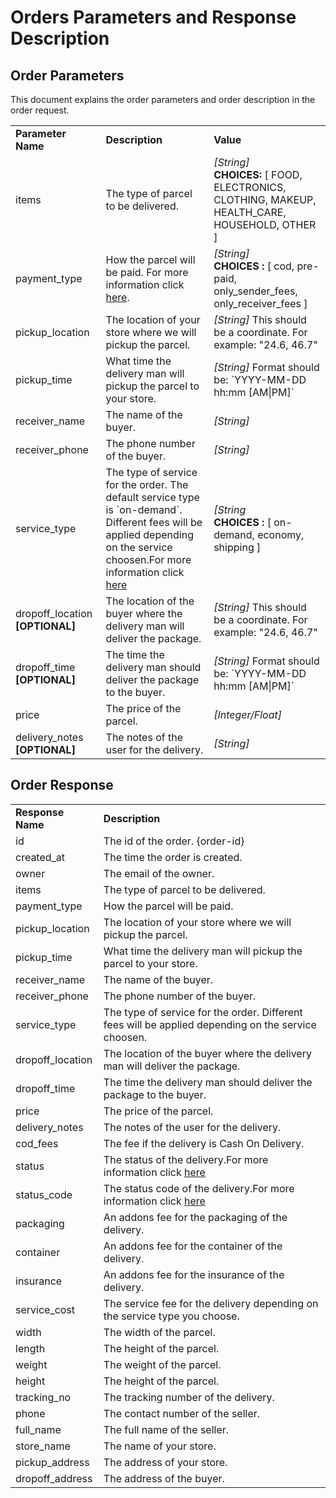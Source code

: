 # Orders Parameters and Response Description

## Order Parameters
This document explains the order parameters and order description in the order request.

<table>
  <tr>
    <td><strong>Parameter Name</strong></td>
    <td><strong>Description</strong></td>
    <td><strong>Value</strong></td>
  </tr>
  <tr>
    <td>items</td>
    <td>The type of parcel to be delivered.</td>
    <td><i>[String]</i><br><b>CHOICES:</b> [ FOOD, ELECTRONICS, CLOTHING, MAKEUP, HEALTH_CARE, HOUSEHOLD, OTHER ]</td>
  </tr>
  <tr>
    <td>payment_type</td>
    <td>How the parcel will be paid. For more information click <a href="https://github.com/Pick-technical/Docs/blob/master/payment_type.md">here</a>.</td>
    <td><i>[String]</i><br><b>CHOICES :</b> [ cod, pre-paid, only_sender_fees, only_receiver_fees ]</td>
  </tr>
  <tr>
    <td>pickup_location</td>
    <td>The location of your store where we will pickup the parcel.</td>
    <td><i>[String]</i> This should be a coordinate. For example: "24.6, 46.7"</td>
  </tr>
  <tr>
    <td>pickup_time</td>
    <td>What time the delivery man will pickup the parcel to your store.</td>
    <td><i>[String]</i> Format should be: `YYYY-MM-DD hh:mm [AM|PM]`</td>
  </tr>
  <tr>
    <td>receiver_name</td>
    <td>The name of the buyer.</td>
    <td><i>[String]</i></td>
  </tr>
  <tr>
    <td>receiver_phone</td>
    <td>The phone number of the buyer.</td>
    <td><i>[String]</i></td>
  </tr>
  <tr>
    <td>service_type</td>
    <td>The type of service for the order. The default service type is `on-demand`. Different fees will be applied depending on the service choosen.For more information click <a href="https://github.com/Pick-technical/Docs/blob/master/service_prices%20_and_addons_rate.md">here</a></td>
    <td><i>[String</i><br><b>CHOICES :</b> [ on-demand, economy, shipping ]</td>
  </tr>
    <tr>
    <td>dropoff_location <b>[OPTIONAL]</b></td>
    <td>The location of the buyer where the delivery man will deliver the package.</td>
      <td><i>[String]</i> This should be a coordinate. For example: "24.6, 46.7"</td>
  </tr>
  <tr>
    <td>dropoff_time <b>[OPTIONAL]</b></td>
    <td>The time the delivery man should deliver the package to the buyer.</td>
    <td><i>[String]</i> Format should be: `YYYY-MM-DD hh:mm [AM|PM]`</td>
  </tr>
  <tr>
    <td>price</td>
    <td>The price of the parcel.</td>
    <td><i>[Integer/Float]</i></td>
  </tr>
  <tr>
    <td>delivery_notes <b>[OPTIONAL]</b></td>
    <td>The notes of the user for the delivery.</td>
    <td><i>[String]</i></td>
  </tr>
  </table>
  
## Order Response

<table>
  <tr>
    <td><strong>Response Name</strong></td>
    <td><strong>Description</strong></td>
  </tr>
  <tr>
    <td>id</td>
    <td>The id of the order. {order-id}</td>
  </tr>
  <tr>
    <td>created_at</td>
    <td>The time the order is created.</td>
  </tr>
  <tr>
    <td>owner</td>
    <td>The email of the owner.</td>
  </tr>
  <tr>
    <td>items</td>
    <td>The type of parcel to be delivered.</td>
  </tr>
  <tr>
    <td>payment_type</td>
    <td>How the parcel will be paid.</td>
  </tr>
  <tr>
    <td>pickup_location</td>
    <td>The location of your store where we will pickup the parcel.</td>
  </tr>
  <tr>
    <td>pickup_time</td>
    <td>What time the delivery man will pickup the parcel to your store.</td>
  </tr>
  <tr>
    <td>receiver_name</td>
    <td>The name of the buyer.</td>
  </tr>
  <tr>
    <td>receiver_phone</td>
    <td>The phone number of the buyer.</td>
  </tr>
  <tr>
    <td>service_type</td>
    <td>The type of service for the order. Different fees will be applied depending on the service choosen.</td>
  </tr>
    <tr>
    <td>dropoff_location</td>
    <td>The location of the buyer where the delivery man will deliver the package.</td>
  </tr>
  <tr>
    <td>dropoff_time</td>
    <td>The time the delivery man should deliver the package to the buyer.</td>
  </tr>
  <tr>
    <td>price</td>
    <td>The price of the parcel.</td>
  </tr>
  <tr>
    <td>delivery_notes</td>
    <td>The notes of the user for the delivery.</td>
  </tr>
  <tr>
    <td>cod_fees</td>
    <td>The fee if the delivery is Cash On Delivery.</td>
  </tr>
  <tr>
    <td>status</td>
    <td>The status of the delivery.For more information click <a href="https://github.com/Pick-technical/Docs/blob/master/order_status_and_status_codes.md">here</a></td>
  </tr>
  <tr>
    <td>status_code</td>
    <td>The status code of the delivery.For more information click <a href="https://github.com/Pick-technical/Docs/blob/master/order_status_and_status_codes.md">here</a></td>
  </tr>
  <tr>
    <td>packaging</td>
    <td>An addons fee for the packaging of the delivery.</td>
  </tr>
  <tr>
    <td>container</td>
    <td>An addons fee for the container of the delivery.</td>
  </tr>
  <tr>
    <td>insurance</td>
    <td>An addons fee for the insurance of the delivery.</td>
  </tr>
  <tr>
    <td>service_cost</td>
    <td>The service fee for the delivery depending on the service type you choose.</td>
  </tr>
  <tr>
    <td>width</td>
    <td>The width of the parcel.</td>
  </tr>
  <tr>
    <td>length</td>
    <td>The height of the parcel.</td>
  </tr>
  <tr>
    <td>weight</td>
    <td>The weight of the parcel.</td>
  </tr>
  <tr>
    <td>height</td>
    <td>The height of the parcel.</td>
  </tr>
  <tr>
    <td>tracking_no</td>
    <td>The tracking number of the delivery.</td>
  </tr>
  <tr>
    <td>phone</td>
    <td>The contact number of the seller.</td>
  </tr>
  <tr>
    <td>full_name</td>
    <td>The full name of the seller.</td>
  </tr>
  <tr>
    <td>store_name</td>
    <td>The name of your store.</td>
  </tr>
  <tr>
    <td>pickup_address</td>
    <td>The address of your store.</td>
  </tr>
  <tr>
    <td>dropoff_address</td>
    <td>The address of the buyer.</td>
  </tr>
</table>
